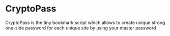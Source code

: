 CryptoPass
==========

CryptoPass is the tiny bookmark script which allows to create unique strong one-side password for each unique site by using your master password
